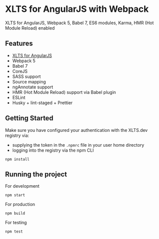 # XLTS for AngularJS with Webpack

XLTS for AngularJS, Webpack 5, Babel 7, ES6 modules, Karma, HMR (Hot Module Reload) enabled

## Features

- [XLTS for AngularJS](https://xlts.dev/angularjs)
- Webpack 5
- Babel 7
- CoreJS
- SASS support
- Source mapping
- ngAnnotate support
- HMR (Hot Module Reload) support via Babel plugin
- ESLint
- Husky + lint-staged + Prettier

## Getting Started

Make sure you have configured your authentication with the XLTS.dev registry via:
- supplying the token in the `.npmrc` file in your user home directory
- logging into the registry via the npm CLI

```
npm install
```

## Running the project

For development

```
npm start
```

For production

```
npm build
```

For testing

```
npm test
```
